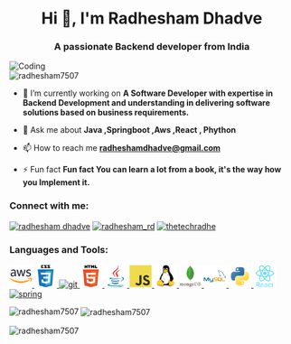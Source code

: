 <h1 align="center">Hi 👋, I'm Radhesham Dhadve</h1>
<h3 align="center">A passionate Backend developer from India</h3> 

<img align="left" alt="Coding" width="400" src="https://camo.githubusercontent.com/8f294cc3c344f5cfd78923f763b64ba825f7dc7d165f3296e7702d8725001f28/68747470733a2f2f6d65646961312e67697068792e636f6d2f6d656469612f7167515567674143335066763638377150432f67697068792e6769663f6369643d373930623736313138646632393065326232333930316234313132316361633934623962346538646232346462303462267269643d67697068792e6769662663743d67">

<p align="left"> <img src="https://komarev.com/ghpvc/?username=radhesham7507&label=Profile%20views&color=0e75b6&style=flat" alt="radhesham7507" /> </p>

- 🔭 I’m currently working on **A Software Developer with expertise in Backend Development and understanding in delivering software solutions based on business requirements.**


- 💬 Ask me about **Java ,Springboot ,Aws ,React , Phython**

- 📫 How to reach me **radheshamdhadve@gmail.com**

- ⚡ Fun fact **Fun fact You can learn a lot from a book, it's the way how you Implement it.**

<h3 align="left">Connect with me:</h3>
<p align="left">
<a href="https://linkedin.com/in/radhesham dhadve" target="blank"><img align="center" src="https://raw.githubusercontent.com/rahuldkjain/github-profile-readme-generator/master/src/images/icons/Social/linked-in-alt.svg" alt="radhesham dhadve" height="30" width="40" /></a>
<a href="https://instagram.com/radhesham_rd" target="blank"><img align="center" src="https://raw.githubusercontent.com/rahuldkjain/github-profile-readme-generator/master/src/images/icons/Social/instagram.svg" alt="radhesham_rd" height="30" width="40" /></a>
<a href="https://www.youtube.com/c/thetechradhe" target="blank"><img align="center" src="https://raw.githubusercontent.com/rahuldkjain/github-profile-readme-generator/master/src/images/icons/Social/youtube.svg" alt="thetechradhe" height="30" width="40" /></a>
</p>

<h3 align="left">Languages and Tools:</h3>
<p align="left"> <a href="https://aws.amazon.com" target="_blank" rel="noreferrer"> <img src="https://raw.githubusercontent.com/devicons/devicon/master/icons/amazonwebservices/amazonwebservices-original-wordmark.svg" alt="aws" width="40" height="40"/> </a> <a href="https://www.w3schools.com/css/" target="_blank" rel="noreferrer"> <img src="https://raw.githubusercontent.com/devicons/devicon/master/icons/css3/css3-original-wordmark.svg" alt="css3" width="40" height="40"/> </a> <a href="https://git-scm.com/" target="_blank" rel="noreferrer"> <img src="https://www.vectorlogo.zone/logos/git-scm/git-scm-icon.svg" alt="git" width="40" height="40"/> </a> <a href="https://www.w3.org/html/" target="_blank" rel="noreferrer"> <img src="https://raw.githubusercontent.com/devicons/devicon/master/icons/html5/html5-original-wordmark.svg" alt="html5" width="40" height="40"/> </a> <a href="https://www.java.com" target="_blank" rel="noreferrer"> <img src="https://raw.githubusercontent.com/devicons/devicon/master/icons/java/java-original.svg" alt="java" width="40" height="40"/> </a> <a href="https://developer.mozilla.org/en-US/docs/Web/JavaScript" target="_blank" rel="noreferrer"> <img src="https://raw.githubusercontent.com/devicons/devicon/master/icons/javascript/javascript-original.svg" alt="javascript" width="40" height="40"/> </a> <a href="https://www.linux.org/" target="_blank" rel="noreferrer"> <img src="https://raw.githubusercontent.com/devicons/devicon/master/icons/linux/linux-original.svg" alt="linux" width="40" height="40"/> </a> <a href="https://www.mongodb.com/" target="_blank" rel="noreferrer"> <img src="https://raw.githubusercontent.com/devicons/devicon/master/icons/mongodb/mongodb-original-wordmark.svg" alt="mongodb" width="40" height="40"/> </a> <a href="https://www.mysql.com/" target="_blank" rel="noreferrer"> <img src="https://raw.githubusercontent.com/devicons/devicon/master/icons/mysql/mysql-original-wordmark.svg" alt="mysql" width="40" height="40"/> </a> <a href="https://www.python.org" target="_blank" rel="noreferrer"> <img src="https://raw.githubusercontent.com/devicons/devicon/master/icons/python/python-original.svg" alt="python" width="40" height="40"/> </a> <a href="https://reactjs.org/" target="_blank" rel="noreferrer"> <img src="https://raw.githubusercontent.com/devicons/devicon/master/icons/react/react-original-wordmark.svg" alt="react" width="40" height="40"/> </a> <a href="https://spring.io/" target="_blank" rel="noreferrer"> <img src="https://www.vectorlogo.zone/logos/springio/springio-icon.svg" alt="spring" width="40" height="40"/> </a> </p>

<p><img align="left" src="https://github-readme-stats.vercel.app/api/top-langs?username=radhesham7507&show_icons=true&locale=en&layout=compact" alt="radhesham7507" /></p>

<p>&nbsp;<img align="center" src="https://github-readme-stats.vercel.app/api?username=radhesham7507&show_icons=true&locale=en" alt="radhesham7507" /></p>

<p><img align="center" src="https://github-readme-streak-stats.herokuapp.com/?user=radhesham7507&" alt="radhesham7507" /></p>
